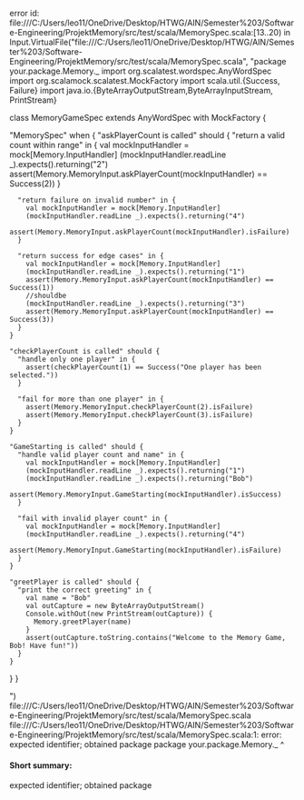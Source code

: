 error id: file:///C:/Users/leo11/OneDrive/Desktop/HTWG/AIN/Semester%203/Software-Engineering/ProjektMemory/src/test/scala/MemorySpec.scala:[13..20) in Input.VirtualFile("file:///C:/Users/leo11/OneDrive/Desktop/HTWG/AIN/Semester%203/Software-Engineering/ProjektMemory/src/test/scala/MemorySpec.scala", "package your.package.Memory._
import org.scalatest.wordspec.AnyWordSpec
import org.scalamock.scalatest.MockFactory
import scala.util.{Success, Failure}
import java.io.{ByteArrayOutputStream,ByteArrayInputStream, PrintStream}

class MemoryGameSpec extends AnyWordSpec with MockFactory {

  "MemorySpec" when {
    "askPlayerCount is called" should {
      "return a valid count within range" in {
        val mockInputHandler = mock[Memory.InputHandler]
        (mockInputHandler.readLine _).expects().returning("2")
        assert(Memory.MemoryInput.askPlayerCount(mockInputHandler) == Success(2))
      }

      "return failure on invalid number" in {
        val mockInputHandler = mock[Memory.InputHandler]
        (mockInputHandler.readLine _).expects().returning("4")
        assert(Memory.MemoryInput.askPlayerCount(mockInputHandler).isFailure)
      }

      "return success for edge cases" in {
        val mockInputHandler = mock[Memory.InputHandler]
        (mockInputHandler.readLine _).expects().returning("1")
        assert(Memory.MemoryInput.askPlayerCount(mockInputHandler) == Success(1))
        //shouldbe
        (mockInputHandler.readLine _).expects().returning("3")
        assert(Memory.MemoryInput.askPlayerCount(mockInputHandler) == Success(3))
      }
    }

    "checkPlayerCount is called" should {
      "handle only one player" in {
        assert(checkPlayerCount(1) == Success("One player has been selected."))
      }
      
      "fail for more than one player" in {
        assert(Memory.MemoryInput.checkPlayerCount(2).isFailure)
        assert(Memory.MemoryInput.checkPlayerCount(3).isFailure)
      }
    }

    "GameStarting is called" should {
      "handle valid player count and name" in {
        val mockInputHandler = mock[Memory.InputHandler]
        (mockInputHandler.readLine _).expects().returning("1")
        (mockInputHandler.readLine _).expects().returning("Bob")
        assert(Memory.MemoryInput.GameStarting(mockInputHandler).isSuccess)
      }

      "fail with invalid player count" in {
        val mockInputHandler = mock[Memory.InputHandler]
        (mockInputHandler.readLine _).expects().returning("4")
        assert(Memory.MemoryInput.GameStarting(mockInputHandler).isFailure)
      }
    }

    "greetPlayer is called" should {
      "print the correct greeting" in {
        val name = "Bob"
        val outCapture = new ByteArrayOutputStream()
        Console.withOut(new PrintStream(outCapture)) {
          Memory.greetPlayer(name)
        }
        assert(outCapture.toString.contains("Welcome to the Memory Game, Bob! Have fun!"))
      }
    }
  }
}

")
file:///C:/Users/leo11/OneDrive/Desktop/HTWG/AIN/Semester%203/Software-Engineering/ProjektMemory/src/test/scala/MemorySpec.scala
file:///C:/Users/leo11/OneDrive/Desktop/HTWG/AIN/Semester%203/Software-Engineering/ProjektMemory/src/test/scala/MemorySpec.scala:1: error: expected identifier; obtained package
package your.package.Memory._
             ^
#### Short summary: 

expected identifier; obtained package